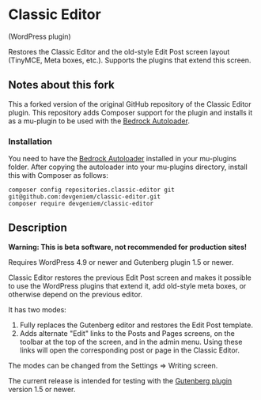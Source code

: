 # Classic Editor
(WordPress plugin)

Restores the Classic Editor and the old-style Edit Post screen layout (TinyMCE, Meta boxes, etc.). Supports the plugins that extend this screen.

## Notes about this fork

This a forked version of the original GitHub repository of the Classic Editor plugin. This repository adds Composer support for the plugin and installs it as a mu-plugin to be used with the [Bedrock Autoloader](https://github.com/roots/bedrock/blob/master/web/app/mu-plugins/bedrock-autoloader.php).

### Installation

You need to have the [Bedrock Autoloader](https://github.com/roots/bedrock/blob/master/web/app/mu-plugins/bedrock-autoloader.php) installed in your mu-plugins folder. After copying the autoloader into your mu-plugins directory, install this with Composer as follows:

```
composer config repositories.classic-editor git git@github.com:devgeniem/classic-editor.git
composer require devgeniem/classic-editor
```

## Description

<strong>Warning: This is beta software, not recommended for production sites!</strong>

Requires WordPress 4.9 or newer and Gutenberg plugin 1.5 or newer.

Classic Editor restores the previous Edit Post screen and makes it possible to use the WordPress plugins that extend it, add old-style meta boxes, or otherwise depend on the previous editor.

It has two modes:

1. Fully replaces the Gutenberg editor and restores the Edit Post template.
2. Adds alternate "Edit" links to the Posts and Pages screens, on the toolbar at the top of the screen, and in the admin menu. Using these links will open the corresponding post or page in the Classic Editor.

The modes can be changed from the Settings => Writing screen.

The current release is intended for testing with the <a href="https://wordpress.org/plugins/gutenberg/">Gutenberg plugin</a> version 1.5 or newer.
